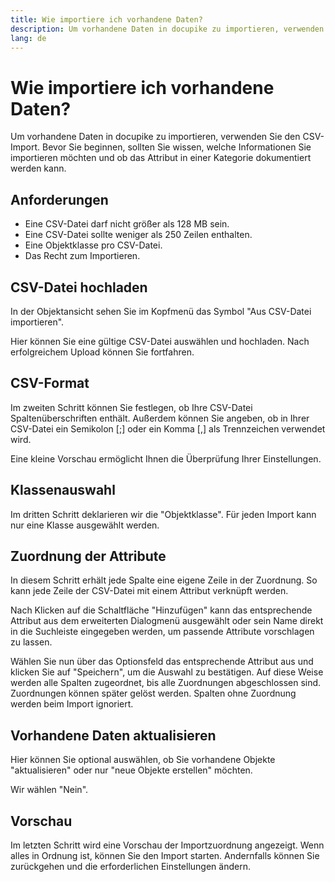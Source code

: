 ```yaml
---
title: Wie importiere ich vorhandene Daten?
description: Um vorhandene Daten in docupike zu importieren, verwenden Sie den CSV-Import. Bevor Sie beginnen, sollten Sie wissen, welche Informationen Sie importieren möchten und ob das Attribut in einer Kategorie dokumentiert werden kann.
lang: de
---
```


# Wie importiere ich vorhandene Daten?

Um vorhandene Daten in docupike zu importieren, verwenden Sie den CSV-Import. Bevor Sie beginnen, sollten Sie wissen, welche Informationen Sie importieren möchten und ob das Attribut in einer Kategorie dokumentiert werden kann.

## Anforderungen

- Eine CSV-Datei darf nicht größer als 128 MB sein.
- Eine CSV-Datei sollte weniger als 250 Zeilen enthalten.
- Eine Objektklasse pro CSV-Datei.
- Das Recht zum Importieren.

## CSV-Datei hochladen

In der Objektansicht sehen Sie im Kopfmenü das Symbol "Aus CSV-Datei importieren".

<!--TODO[Schaltfläche "Aus CSV-Datei importieren"](../../img/screenshots/user/import-data-via-csv/button-import-csv.png){:target="_blank"}-->

Hier können Sie eine gültige CSV-Datei auswählen und hochladen. Nach erfolgreichem Upload können Sie fortfahren.

## CSV-Format

Im zweiten Schritt können Sie festlegen, ob Ihre CSV-Datei Spaltenüberschriften enthält. Außerdem können Sie angeben, ob in Ihrer CSV-Datei ein Semikolon [;] oder ein Komma [,] als Trennzeichen verwendet wird.

Eine kleine Vorschau ermöglicht Ihnen die Überprüfung Ihrer Einstellungen.

<!--TODO[![CSV-Format](../../img/screenshots/user/import-data-via-csv/csv-format.png)](../../img/screenshots/user/import-data-via-csv/csv-format.png){:target="_blank"}-->

## Klassenauswahl

Im dritten Schritt deklarieren wir die "Objektklasse". Für jeden Import kann nur eine Klasse ausgewählt werden.

<!--TODO[![Klassenauswahl](../../img/screenshots/user/import-data-via-csv/class-selection.png)](../../img/screenshots/user/import-data-via-csv/class-selection.png){:target="_blank"}-->

## Zuordnung der Attribute

In diesem Schritt erhält jede Spalte eine eigene Zeile in der Zuordnung. So kann jede Zeile der CSV-Datei mit einem Attribut verknüpft werden.

<!--TODO[![Attribute-zuordnung](../../img/screenshots/user/import-data-via-csv/attribute-mapping.png)](../../img/screenshots/user/import-data-via-csv/attribute-mapping.png){:target="_blank"}-->

Nach Klicken auf die Schaltfläche "Hinzufügen" kann das entsprechende Attribut aus dem erweiterten Dialogmenü ausgewählt oder sein Name direkt in die Suchleiste eingegeben werden, um passende Attribute vorschlagen zu lassen.

<!--TODO[![Attribut auswählen](../../img/screenshots/user/import-data-via-csv/attribute-mapping-title.png)](../../img/screenshots/user/import-data-via-csv/attribute-mapping-title.png){:target="_blank"}-->

Wählen Sie nun über das Optionsfeld das entsprechende Attribut aus und klicken Sie auf "Speichern", um die Auswahl zu bestätigen. Auf diese Weise werden alle Spalten zugeordnet, bis alle Zuordnungen abgeschlossen sind. Zuordnungen können später gelöst werden. Spalten ohne Zuordnung werden beim Import ignoriert.

<!--TODO[![Zuordnung abgeschlossen](../../img/screenshots/user/import-data-via-csv/attribute-mapping-done.png)](../../img/screenshots/user/import-data-via-csv/attribute-mapping-done.png){:target="_blank"}-->

## Vorhandene Daten aktualisieren

Hier können Sie optional auswählen, ob Sie vorhandene Objekte "aktualisieren" oder nur "neue Objekte erstellen" möchten.

Wir wählen "Nein".

<!--TODO[![Daten aktualisieren](../../img/screenshots/user/import-data-via-csv/update-data.png)](../../img/screenshots/user/import-data-via-csv/update-data.png){:target="_blank"}-->

## Vorschau

Im letzten Schritt wird eine Vorschau der Importzuordnung angezeigt. Wenn alles in Ordnung ist, können Sie den Import starten. Andernfalls können Sie zurückgehen und die erforderlichen Einstellungen ändern.

<!--TODO[![TEXT](../../img/screenshots/user/import-data-via-csv/preview.png)](../../img/screenshots/user/import-data-via-csv/preview.png){:target="_blank"}-->
